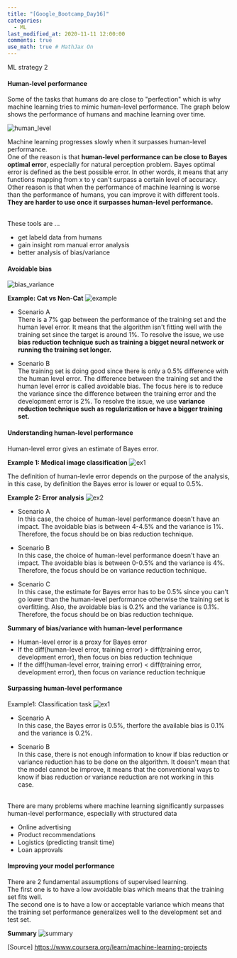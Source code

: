 ```yaml
---
title: "[Google_Bootcamp_Day16]"
categories: 
  - ML
last_modified_at: 2020-11-11 12:00:00
comments: true
use_math: true # MathJax On
---
```

ML strategy 2

#### Human-level performance
Some of the tasks that humans do are close to "perfection" which is why machine learning tries to mimic human-level performance. The graph below shows the performance of humans and machine learning over time.

![human_level](https://user-images.githubusercontent.com/62474292/101132271-0e47d300-364a-11eb-9b63-02cb3c538722.png)

Machine learning progresses slowly when it surpasses human-level performance. <br>
One of the reason is that **human-level performance can be close to Bayes optimal error**, especially for natural perception problem. Bayes optimal error is defined as the best possible error. In other words, it means that any functions mapping from x to y can't surpass a certain level of accuracy. <br>
Other reason is that when the performance of machine learning is worse than the performance of humans, you can improve it with different tools. **They are harder to use once it surpasses human-level performance.** <br><br>

These tools are ...
- get labeld data from humans
- gain insight rom manual error analysis
- better analysis of bias/variance

#### Avoidable bias
![bias_variance](https://user-images.githubusercontent.com/62474292/101159783-46aed780-3671-11eb-8ed9-748b63598ee9.png)

**Example: Cat vs Non-Cat**
![example](https://user-images.githubusercontent.com/62474292/101159789-47e00480-3671-11eb-8bbb-b7f96ed53144.png)

- Scenario A <br>
There is a 7% gap between the performance of the training set and the human level error. It means that the algorithm isn't fitting well with the training set since the target is around 1%. To resolve the issue, we use **bias reduction technique such as training a bigget neural network or running the training set longer.**

- Scenario B <br>
The training set is doing good since there is only a 0.5% difference with the human level error. The difference between the training set and the human level error is called avoidable bias. The focus here is to reduce the variance since the difference between the training error and the development error is 2%. To resolve the issue, we use **variance reduction technique such as regularization or have a bigger training set.**

#### Understanding human-level performance
Human-level error gives an estimate of Bayes error.

**Example 1: Medical image classification**
![ex1](https://user-images.githubusercontent.com/62474292/101161464-29c7d380-3674-11eb-8a83-c92ef428da9a.png)

The definition of human-levle error depends on the purpose of the analysis, in this case, by definition the Bayes error is lower or equal to 0.5%.

**Example 2: Error analysis**
![ex2](https://user-images.githubusercontent.com/62474292/101161469-2a606a00-3674-11eb-909c-8921a0b3c39e.png)

- Scenario A <br>
In this case, the choice of human-level performance doesn't have an impact. The avoidable bias is between 4-4.5% and the variance is 1%. Therefore, the focus should be on bias reduction technique.

- Scenario B <br>
In this case, the choice of human-level performance doesn't have an impact. The avoidable bias is between 0-0.5% and the variance is 4%. Therefore, the focus should be on variance reduction technique.

- Scenario C <br>
In this case, the estimate for Bayes error has to be 0.5% since you can't go lower than the human-level performance otherwise the training set is overfitting. Also, the avoidable bias is 0.2% and the variance is 0.1%. Therefore, the focus should be on bias reduction technique. 

**Summary of bias/variance with human-level performance**
- Human-level error is a proxy for Bayes error
- If the diff(human-level error, training error) > diff(training error, development error), then focus on bias reduction technique
- If the diff(human-level error, training error) < diff(training error, development error), then focus on variance reduction technique

#### Surpassing human-level performance

Example1: Classification task
![ex1](https://user-images.githubusercontent.com/62474292/101162241-69db8600-3675-11eb-8c18-29bbfdb31dc7.png)

- Scenario A <br>
In this case, the Bayes error is 0.5%, therfore the available bias is 0.1% and the variance is 0.2%.

- Scenario B <br>
In this case, there is not enough information to know if bias reduction or variance reduction has to be done on the algorithm. It doesn't mean that the model cannot be improve, it means that the conventional ways to know if bias reduction or variance reduction are not working in this case. <br><br>

There are many problems where machine learning significantly surpasses human-level performance, especially with structured data
- Online advertising
- Product recommendations
- Logistics (predicting transit time)
- Loan approvals

#### Improving your model performance

There are 2 fundamental assumptions of supervised learning. <br>
The first one is to have a low avoidable bias which means that the training set fits well. <br>
The second one is to have a low or acceptable variance which means that the training set performance generalizes well to the development set and test set.

**Summary**
![summary](https://user-images.githubusercontent.com/62474292/101162234-68aa5900-3675-11eb-9926-6226d8f7f7f0.png)


[Source] https://www.coursera.org/learn/machine-learning-projects
